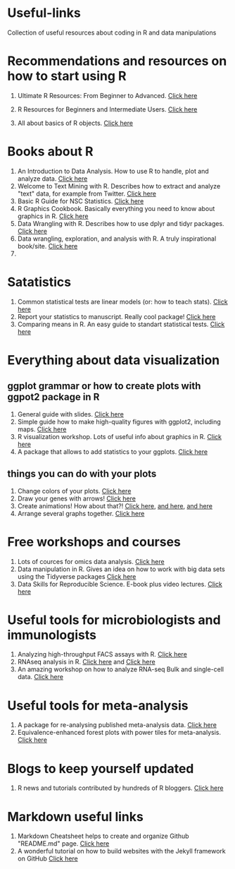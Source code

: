 # Useful-links
Collection of useful resources about coding in R and data manipulations 

# **Recommendations and resources on how to start using R**

1. Ultimate R Resources: From Beginner to Advanced. [Click here](https://thatdatatho.com/2020/05/16/r-resources-beginner-advanced/)
2. R Resources for Beginners and Intermediate Users. [Click here](https://martindevaux.com/2021/01/r_resources_beginners_intermediate/)

3. All about basics of R objects. [Click here](https://egret.psychol.cam.ac.uk/statistics/R/enteringdata.html)

# **Books about R**

1. An Introduction to Data Analysis. How to use R to handle, plot and analyze data. [Click here](https://michael-franke.github.io/intro-data-analysis/index.html)
2. Welcome to Text Mining with R. Describes how to extract and analyze "text" data, for example from Twitter. [Click here](https://www.tidytextmining.com/index.html)
3. Basic R Guide for NSC Statistics. [Click here](https://bookdown.org/dli/rguide/)
4. R Graphics Cookbook. Basically everything you need to know about graphics in R. [Click here](https://r-graphics.org/)
5. Data Wrangling with R. Describes how to use dplyr and tidyr packages. [Click here](https://cengel.github.io/R-data-wrangling/)
6. Data wrangling, exploration, and analysis with R. A truly inspirational book/site. [Click here](https://stat545.com/)
7. 

# **Satatistics**

1. Common statistical tests are linear models (or: how to teach stats). [Click here](https://lindeloev.github.io/tests-as-linear/)
2. Report your statistics to manuscript. Really cool package! [Click here](https://github.com/easystats/report)
3. Comparing means in R. An easy guide to standart statistical tests. [Click here](http://www.sthda.com/english/wiki/comparing-means-in-r)

# **Everything about data visualization**
   ## ggplot grammar or how to create plots with ggpot2 package in R
1. General guide with slides. [Click here](https://evamaerey.github.io/ggplot2_grammar_guide/about)
2. Simple guide how to make high-quality figures with ggplot2, including maps. [Click here](https://ben-williams.github.io/updated_ggplot_figures.html)
3. R visualization workshop. Lots of useful info about graphics in R. [Click here](https://stulp.gmw.rug.nl/ggplotworkshop/)
4. A package that allows to add statistics to your ggplots. [Click here](https://github.com/IndrajeetPatil/ggstatsplot)

## things you can do with your plots 
1. Change colors of your plots. [Click here](https://www.datanovia.com/en/blog/ggplot-colors-best-tricks-you-will-love/)
2. Draw your genes with arrows! [Click here](https://github.com/wilkox/gggenes)
3. Create animations! How about that?! [Click here](https://anderfernandez.com/en/blog/how-to-create-animations-in-r-with-gganimate/), [and here](https://paldhous.github.io/ucb/2018/dataviz/week14.html), [and here](https://gganimate.com/)
4. Arrange several graphs together. [Click here](https://gotellilab.github.io/GotelliLabMeetingHacks/NickGotelli/ggplotPatchwork.html)


# **Free workshops and courses**

1. Lots of cources for omics data analysis. [Click here](http://app.orchestra.cancerdatasci.org/)
2. Data manipulation in R. Gives an idea on how to work with big data sets using the Tidyverse packages [Click here](https://www.datanovia.com/en/courses/data-manipulation-in-r/)
3. Data Skills for Reproducible Science. E-book plus video lectures. [Click here](https://psyteachr.github.io/msc-data-skills/)

# **Useful tools for microbiologists and immunologists**

1. Analyzing high-throughput FACS assays with R. [Click here](https://jchellmuth.com/posts/FACS-with-R/)
2. RNAseq analysis in R. [Click here](https://bioinformatics-core-shared-training.github.io/RNAseq-R/) and [Click here](https://combine-australia.github.io/RNAseq-R/)
3. An amazing workshop on how to analyze RNA-seq Bulk and single-cell data. [Click here](https://stemangiola.github.io/rpharma2020_tidytranscriptomics/articles/tidytranscriptomics.html#reproducibility-1)

# **Useful tools for meta-analysis**

1. A package for re-analysing published meta-analysis data. [Click here](https://github.com/dsquintana/metameta)
2. Equivalence-enhanced forest plots with power tiles for meta-analysis. [Click here](https://www.dsquintana.blog/equivalence-enhanced-forest-plots-with-power-tiles/)

# **Blogs to keep yourself updated**

1. R news and tutorials contributed by hundreds of R bloggers. [Click here](https://www.r-bloggers.com/)

# **Markdown useful links**

1. Markdown Cheatsheet helps to create and organize Github "README.md" page. [Click here](https://github.com/adam-p/markdown-here/wiki/Markdown-Cheatsheet)
2. A wonderful tutorial on how to build websites with the Jekyll framework on GitHub [Click here](https://carpentries-incubator.github.io/jekyll-pages-novice/)
